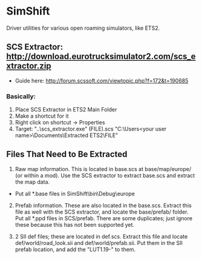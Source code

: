 SimShift
========

Driver utilities for various open roaming simulators, like ETS2.

## SCS Extractor: http://download.eurotrucksimulator2.com/scs_extractor.zip
- Guide here: http://forum.scssoft.com/viewtopic.php?f=172&t=190685
### Basically:
1. Place SCS Extractor in ETS2 Main Folder
2. Make a shortcut for it
3. Right click on shortcut -> Properties
4. Target: "..\scs_extractor.exe" (FILE).scs "C:\Users\<your user name>\Documents\Extracted ETS2\FILE"

## Files That Need to Be Extracted
1. Raw map information. This is located in base.scs at base/map/europe/ (or within a mod). Use the SCS extractor to extract base.scs and extract the map data. 
- Put all *.base files in SimShift\bin\Debug\europe

2. Prefab information. These are also located in the base.scs. Extract this file as well with the SCS extractor, and locate the base/prefab/ folder. Put all *.ppd files in SCS/prefab. There are some duplicates; just ignore these because this has not been supported yet.

3. 2 SII def files; these are located in def.scs. Extract this file and locate def/world/road_look.sii and def/world/prefab.sii. Put them in the SII prefab location, and add the "LUT1.19-" to them.
